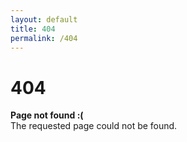 ```yaml
---
layout: default
title: 404
permalink: /404
---
```


# **404**

**Page not found :(**  
The requested page could not be found.  
